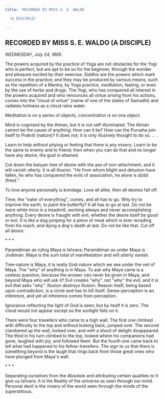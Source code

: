 ```yaml
---
title: 'RECORDED BY MISS S. E. WALDO

  (A DISCIPLE)'

---
```





  

## RECORDED BY MISS S. E. WALDO (A DISCIPLE)

WEDNESDAY, *July 24, 1895*.

The powers acquired by the practice of Yoga are not obstacles for the
Yogi who is perfect, but are apt to be so for the beginner, through the
wonder and pleasure excited by their exercise. Siddhis are the powers
which mark success in the practice; and they may be produced by various
means, such as the repetition of a Mantra, by Yoga practice, meditation,
fasting, or even by the use of herbs and drugs. The Yogi, who has
conquered all interest in the powers acquired and who renounces all
virtue arising from his actions, comes into the "cloud of virtue" (name
of one of the states of Samadhi) and radiates holiness as a cloud rains
water.

Meditation is on a series of objects, concentration is on one object.

Mind is cognised by the Atman, but it is not self-illuminated. The Atman
cannot be the cause of anything. How can it be? How can the Purusha join
itself to Prakriti (nature)? It does not; it is only illusively thought
to do so. . . .

Learn to help without pitying or feeling that there is any misery. Learn
to be the same to enemy and to friend; then when you can do that and no
longer have any desire, the goal is attained.

Cut down the banyan tree of desire with the axe of non-attachment, and
it will vanish utterly. It is all illusion. "He from whom blight and
delusion have fallen, he who has conquered the evils of association, he
alone is *âzâd* (free)."

To love anyone personally is bondage. Love all alike, then all desires
fall off.

Time, the "eater of everything", comes, and all has to go. Why try to
improve the earth, to paint the butterfly? It all has to go at last. Do
not be mere white mice in a treadmill, working always and never
accomplishing anything. Every desire is fraught with evil, whether the
desire itself be good or evil. It is like a dog jumping for a piece of
meat which is ever receding from his reach, and dying a dog's death at
last. Do not be like that. Cut off all desire.

\*            \*            \*

Paramâtman as ruling Maya is Ishvara; Paramâtman as under Maya is
Jivâtman. Maya is the sum total of manifestation and will utterly
vanish.

Tree-nature is Maya, it is really God-nature which we see under the veil
of Maya. The "why" of anything is in Maya. To ask why Maya came is a
useless question, because the answer can never be given in Maya, and
beyond Maya who will ask it? Evil creates "why", not "why" the evil, and
it is evil that asks "why". Illusion destroys illusion. Reason itself,
being based upon contradiction, is a circle and has to kill itself.
Sense-perception is an inference, and yet all inference comes from
perception.

Ignorance reflecting the light of God is seen; but by itself it is zero.
The cloud would not appear except as the sunlight falls on it.

There were four travellers who came to a high wall. The first one
climbed with difficulty to the top and without looking back, jumped
over. The second clambered up the wall, looked over, and with a shout of
delight disappeared. The third in his turn climbed to the top, looked
where his companions had gone, laughed with joy, and followed them. But
the fourth one came back to tell what had happened to his
fellow-travellers. The sign to us that there is something beyond is the
laugh that rings back from those great ones who have plunged from Maya's
wall.

\*            \*            \*

Separating ourselves from the Absolute and attributing certain qualities
to It give us Ishvara. It is the Reality of the universe as seen through
our mind. Personal devil is the misery of the world seen through the
minds of the superstitious.


